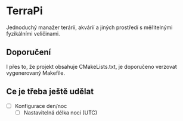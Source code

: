 # TerraPi
Jednoduchý manažer terárií, akvárií a jiných prostředí s měřitelnými
fyzikálními veličinami.

## Doporučení
I přes to, že projekt obsahuje CMakeLists.txt, je doporučeno verzovat
vygenerovaný Makefile.

## Ce je třeba ještě udělat
- [ ] Konfigurace den/noc
    - [ ] Nastavitelná délka noci (UTC)
